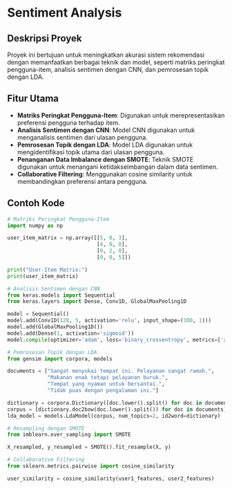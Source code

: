# Sentiment Analysis

## Deskripsi Proyek
Proyek ini bertujuan untuk meningkatkan akurasi sistem rekomendasi dengan memanfaatkan berbagai teknik dan model, seperti matriks peringkat pengguna-item, analisis sentimen dengan CNN, dan pemrosesan topik dengan LDA.

## Fitur Utama
- **Matriks Peringkat Pengguna-Item**: Digunakan untuk merepresentasikan preferensi pengguna terhadap item.
- **Analisis Sentimen dengan CNN**: Model CNN digunakan untuk menganalisis sentimen dari ulasan pengguna.
- **Pemrosesan Topik dengan LDA**: Model LDA digunakan untuk mengidentifikasi topik utama dari ulasan pengguna.
- **Penanganan Data Imbalance dengan SMOTE**: Teknik SMOTE digunakan untuk menangani ketidakseimbangan dalam data sentimen.
- **Collaborative Filtering**: Menggunakan cosine similarity untuk membandingkan preferensi antara pengguna.

## Contoh Kode
```python
# Matriks Peringkat Pengguna-Item
import numpy as np

user_item_matrix = np.array([[5, 0, 3],
                             [4, 0, 0],
                             [0, 2, 0],
                             [0, 0, 5]])

print("User-Item Matrix:")
print(user_item_matrix)

# Analisis Sentimen dengan CNN
from keras.models import Sequential
from keras.layers import Dense, Conv1D, GlobalMaxPooling1D

model = Sequential()
model.add(Conv1D(128, 5, activation='relu', input_shape=(100, 1)))
model.add(GlobalMaxPooling1D())
model.add(Dense(1, activation='sigmoid'))
model.compile(optimizer='adam', loss='binary_crossentropy', metrics=['accuracy'])

# Pemrosesan Topik dengan LDA
from gensim import corpora, models

documents = ["Sangat menyukai tempat ini. Pelayanan sangat ramah.",
             "Makanan enak tetapi pelayanan buruk.",
             "Tempat yang nyaman untuk bersantai.",
             "Tidak puas dengan pengalaman ini."]

dictionary = corpora.Dictionary([doc.lower().split() for doc in documents])
corpus = [dictionary.doc2bow(doc.lower().split()) for doc in documents]
lda_model = models.LdaModel(corpus, num_topics=2, id2word=dictionary)

# Resampling dengan SMOTE
from imblearn.over_sampling import SMOTE

X_resampled, y_resampled = SMOTE().fit_resample(X, y)

# Collaborative Filtering
from sklearn.metrics.pairwise import cosine_similarity

user_similarity = cosine_similarity(user1_features, user2_features)
